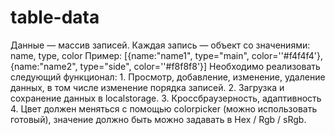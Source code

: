 # table-data

Данные — массив записей. Каждая запись — объект со значениями: name, type, color Пример: [{name:"name1", type="main", color=''#f4f4f4'},{name:"name2", type="side", color=''#f8f8f8'}] Необходимо реализовать следующий функционал: 1. Просмотр, добавление, изменение, удаление данных, в том числе изменение порядка записей. 2. Загрузка и сохранение данных в localstorage. 3. Кроссбраузерность, адаптивность 4. Цвет должен меняться с помощью colorpicker (можно использовать готовый), значение должно быть можно задавать в Hex / Rgb / sRgb.